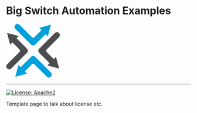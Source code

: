# Big Switch Automation Examples

![](assets/images/bigswitch.png)

---

[![License: Apache2](https://img.shields.io/hexpm/l/plug.svg?style=flat-square)](https://github.com/bigswitch)

Template page to talk about license etc.
